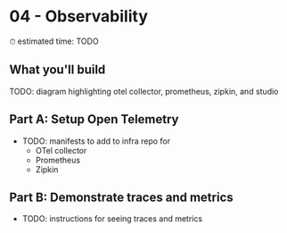 # 04 - Observability

⏱ estimated time: TODO

## What you'll build

TODO: diagram highlighting otel collector, prometheus, zipkin, and studio

## Part A: Setup Open Telemetry

- TODO: manifests to add to infra repo for
  - OTel collector
  - Prometheus
  - Zipkin

## Part B: Demonstrate traces and metrics

- TODO: instructions for seeing traces and metrics
